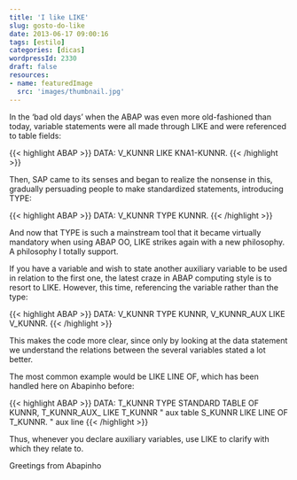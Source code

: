 ```yaml
---
title: 'I like LIKE'
slug: gosto-do-like
date: 2013-06-17 09:00:16
tags: [estilo]
categories: [dicas]
wordpressId: 2330
draft: false
resources:
- name: featuredImage
  src: 'images/thumbnail.jpg'
---
```

In the ‘bad old days’ when the ABAP was even more old-fashioned than today, variable statements were all made through LIKE and were referenced to table fields:


{{< highlight ABAP >}}
DATA: V_KUNNR LIKE KNA1-KUNNR.
{{< /highlight >}}

<!--more-->

Then, SAP came to its senses and began to realize the nonsense in this, gradually persuading people to make standardized statements, introducing TYPE:


{{< highlight ABAP >}}
DATA: V_KUNNR TYPE KUNNR.
{{< /highlight >}}

And now that TYPE is such a mainstream tool that it became virtually mandatory when using ABAP OO, LIKE strikes again with a new philosophy. A philosophy I totally support.

If you have a variable and wish to state another auxiliary variable to be used in relation to the first one, the latest craze in ABAP computing style is to resort to LIKE. However, this time, referencing the variable rather than the type:


{{< highlight ABAP >}}
DATA: V_KUNNR TYPE KUNNR,
      V_KUNNR_AUX LIKE V_KUNNR.
{{< /highlight >}}

This makes the code more clear, since only by looking at the data statement we understand the relations between the several variables stated a lot better.

The most common example would be LIKE LINE OF, which has been handled here on Abapinho before:


{{< highlight ABAP >}}
DATA: T_KUNNR TYPE STANDARD TABLE OF KUNNR,
      T_KUNNR_AUX_ LIKE T_KUNNR               " aux table
      S_KUNNR LIKE LINE OF T_KUNNR.           " aux line
{{< /highlight >}}

Thus, whenever you declare auxiliary variables, use LIKE to clarify with which they relate to.

Greetings from Abapinho

